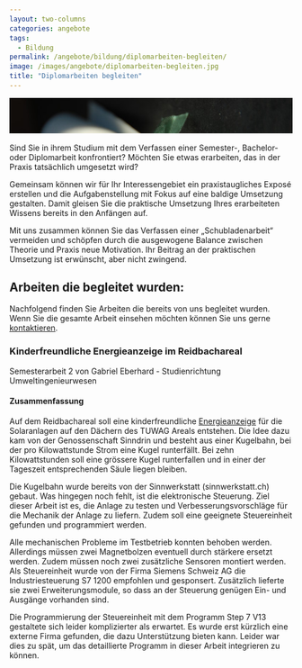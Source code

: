 ```yaml
---
layout: two-columns
categories: angebote
tags:
  - Bildung
permalink: /angebote/bildung/diplomarbeiten-begleiten/
image: /images/angebote/diplomarbeiten-begleiten.jpg
title: "Diplomarbeiten begleiten"
---
```

<div class="angebot-top-wide"><img title="Diplomarbeiten begleiten" src="/images/angebote/diplomarbeiten-begleiten_sub.jpg"></div>

Sind Sie in ihrem Studium mit dem Verfassen einer Semester-, Bachelor- oder Diplomarbeit konfrontiert? Möchten Sie etwas erarbeiten, das in der Praxis tatsächlich umgesetzt wird?

Gemeinsam können wir für Ihr Interessengebiet ein praxistaugliches Exposé erstellen und die Aufgabenstellung mit Fokus auf eine baldige Umsetzung gestalten. Damit gleisen Sie die praktische Umsetzung Ihres erarbeiteten Wissens bereits in den Anfängen auf.

Mit uns zusammen können Sie das Verfassen einer „Schubladenarbeit“ vermeiden und schöpfen durch die ausgewogene Balance zwischen Theorie und Praxis neue Motivation. Ihr Beitrag an der praktischen Umsetzung ist erwünscht, aber nicht zwingend.

## Arbeiten die begleitet wurden:
Nachfolgend finden Sie Arbeiten die bereits von uns begleitet wurden. Wenn Sie die gesamte Arbeit einsehen möchten können Sie uns gerne [kontaktieren](/ueber-uns/kontakt/).

### Kinderfreundliche Energieanzeige im Reidbachareal
Semesterarbeit 2 von Gabriel Eberhard - Studienrichtung Umweltingenieurwesen

#### Zusammenfassung
Auf dem Reidbachareal soll eine kinderfreundliche [Energieanzeige](/angebote/energie/energieanzeigen/) für die Solaranlagen auf den Dächern des TUWAG Areals entstehen. Die Idee dazu kam von der Genossenschaft Sinndrin und besteht aus einer Kugelbahn, bei der pro Kilowattstunde Strom eine Kugel runterfällt. Bei zehn Kilowattstunden soll eine grössere Kugel runterfallen und in einer der Tageszeit entsprechenden Säule liegen bleiben.

Die Kugelbahn wurde bereits von der Sinnwerkstatt (sinnwerkstatt.ch) gebaut. Was hingegen noch fehlt, ist die elektronische Steuerung. Ziel dieser Arbeit ist es, die Anlage zu testen und Verbesserungsvorschläge für die Mechanik der Anlage zu liefern. Zudem soll eine geeignete Steuereinheit gefunden und programmiert werden.

Alle mechanischen Probleme im Testbetrieb konnten behoben werden. Allerdings müssen zwei Magnetbolzen eventuell durch stärkere ersetzt werden. Zudem müssen noch zwei zusätzliche Sensoren montiert werden. Als Steuereinheit wurde von der Firma Siemens
Schweiz AG die Industriesteuerung S7 1200 empfohlen und gesponsert. Zusätzlich lieferte sie zwei Erweiterungsmodule, so dass an der Steuerung genügen Ein- und Ausgänge vorhanden sind.

Die Programmierung der Steuereinheit mit dem Programm Step 7 V13 gestaltete sich leider komplizierter als erwartet. Es wurde erst kürzlich eine externe Firma gefunden, die dazu Unterstützung bieten kann. Leider war dies zu spät, um das detaillierte Programm in dieser Arbeit integrieren zu können.
